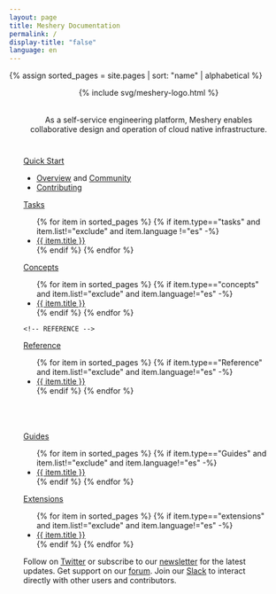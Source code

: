```yaml
---
layout: page
title: Meshery Documentation
permalink: /
display-title: "false"
language: en
---
```


{% assign sorted_pages = site.pages | sort: "name" | alphabetical %}

<div style="display: block; padding: clamp(30px, calc(30px + (100 - 30) * ((100vw - 1000px) / (1600 - 1000))), 100px); padding-top:0px; padding-bottom:0px; text-align: center;">
        {% include svg/meshery-logo.html %}
        <p style="margin-top:2rem;">As a self-service engineering platform, Meshery enables collaborative design and operation of cloud native infrastructure.</p>
</div>

<div class="flex flex-col--2"  style="text-align: left; padding:1.6rem ;--col-gap:1rem">
  <!-- QUICK START -->
  <div class="section">
    <a href="{{ site.baseurl }}/installation/quick-start">
        <div class="btn-primary">Quick&nbsp;Start</div>
    </a>
    <!-- <h6>Getting Started</h6> -->
    <ul>
        <li><a href="{{ site.baseurl }}/project">Overview</a> and <a href="{{ site.baseurl }}/project/community">Community</a></li>
        <li><a href="{{ site.baseurl }}/project/contributing">Contributing</a></li> 
    </ul>
    <!-- <h6><a href="{{ site.baseurl }}/installation/platforms" class="text-black section-title">Supported Platforms</a></h6> -->
    <!-- <ul>
        {% for item in sorted_pages %}
        {% if item.type=="installation" and item.list=="include" and item.language!="es"  -%}
          <li><a href="{{ site.baseurl }}{{ item.url }}">{{ item.title }}</a>
          </li>
          {% endif %}
        {% endfor %}
      </ul> -->
  </div>
  <!-- TASKS -->
  <div class="section">
    <a href="{{ site.baseurl }}/tasks">
        <div class="btn-primary">Tasks</div>
    </a>
    <!-- <h6><a href="{{ site.baseurl }}/tasks" class="text-black section-title">Cloud Native Management</a></h6> -->
    <ul>
      {% for item in sorted_pages %}
      {% if item.type=="tasks" and item.list!="exclude" and item.language !="es" -%}
        <li><a href="{{ site.baseurl }}{{ item.url }}">{{ item.title }}</a>
        </li>
        {% endif %}
      {% endfor %}
    </ul>
    <!-- <h6><a href="{{ site.baseurl }}/service-meshes" class="text-black section-title">Service Mesh Specific Management</a></h6> -->
  </div>

  
  <!-- CONCEPTS -->
  <div class="section">
    <a href="{{ site.baseurl }}/concepts">
        <div class="btn-primary">Concepts</div>
    </a>
    <!-- <h6><a href="{{ site.baseurl }}/concepts" class="text-black section-title">Concepts</a></h6> -->
    <ul>
      {% for item in sorted_pages %}
      {% if item.type=="concepts" and item.list!="exclude" and item.language!="es" -%}
        <li><a href="{{ site.baseurl }}{{ item.url }}">{{ item.title }}</a>
        </li>
        {% endif %}
      {% endfor %}
    </ul>
  </div>

    <!-- REFERENCE -->
  <div class="section">
  <a href="{{ site.baseurl }}/installation/quick-start">
        <div class="btn-primary">Reference</div>
    </a>
    <!-- <h6><a href="{{ site.baseurl }}/reference" class="text-black section-title">Reference</a></h6> -->
    <ul>
        {% for item in sorted_pages %}
        {% if item.type=="Reference" and item.list!="exclude"  and item.language!="es"  -%}
          <li><a href="{{ site.baseurl }}{{ item.url }}">{{ item.title }}</a>
          </li>
          {% endif %}
        {% endfor %}
      </ul>
    </div>

</div>

<div class="flex flex-col--2"  style="text-align: left; padding:1.6rem ;--col-gap:1rem">

<!-- GUIDES -->
  <div class="section">
    <a href="{{ site.baseurl }}/guides">
        <div class="btn-primary">Guides</div>
    </a>
    <!-- <h6><a href="{{ site.baseurl }}/guides" class="text-black section-title">Guides</a></h6> -->
    <ul>
      {% for item in sorted_pages %}
      {% if item.type=="Guides" and item.list!="exclude"  and item.language!="es" -%}
        <li><a href="{{ site.baseurl }}{{ item.url }}">{{ item.title }}</a>
        </li>
        {% endif %}
      {% endfor %}
    </ul>
    <!-- <h6><a href="{{ site.baseurl }}/service-meshes" class="text-black section-title">Service Mesh Specific Management</a></h6> -->
    <!-- <ul>
      {% for item in sorted_pages %}
      {% if item.type=="service-mesh" and item.list!="exclude" and item.language!="es"  -%}
        <li><a href="{{ site.baseurl }}{{ item.url }}">{{ item.title }}</a>
        </li>
        {% endif %}
      {% endfor %}
      {% for adapter in site.adapters -%}
      {% if adapter.project_status -%}
        <li><img src="{{ adapter.image }}" style="width:20px;height:20px; transform:translateY(5px)"/> <a href="{{ site.baseurl }}{{ adapter.url }}">{{ adapter.name }}</a></li>
      {% endif -%}
      {% endfor %}
    </ul> -->
  </div> 

 <!-- Extensions -->
  <div class="section">
    <a href="{{ site.baseurl }}/extensions">
        <div class="btn-primary">Extensions</div>
    </a>
    <!-- <h6><a href="{{ site.baseurl }}/extensions" class="text-black section-title">Extensions</a></h6> -->
    <ul>
      {% for item in sorted_pages %}
      {% if item.type=="extensions" and item.list!="exclude" and item.language!="es" -%}
        <li><a href="{{ site.baseurl }}{{ item.url }}">{{ item.title }}</a>
        </li>
        {% endif %}
      {% endfor %}
    </ul>
  </div>
    
<p width="100%">Follow on <a href="https://twitter.com/mesheryio">Twitter</a> or subscribe to our <a href="https://meshery.io/subscribe">newsletter</a> for the latest updates. Get support on our <a href="http://discuss.meshery.io">forum</a>. Join our <a href="https://slack.meshery.io">Slack</a> to interact directly with other users and contributors.</p>

</div>



<!-- <div style="text-align:center;padding:0;margin:0;">
<img src="https://layer5.io/assets/images/meshery/meshery-logo-shadow-light-white-text-side.svg" width="60%" />
<h1>Documentation</h1>
</div> -->

